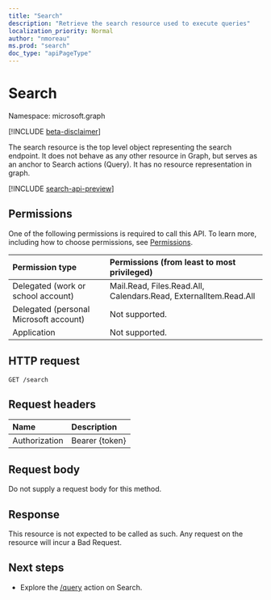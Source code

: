 ```yaml
---
title: "Search"
description: "Retrieve the search resource used to execute queries"
localization_priority: Normal
author: "nmoreau"
ms.prod: "search"
doc_type: "apiPageType"
---
```


# Search

Namespace: microsoft.graph

[!INCLUDE [beta-disclaimer](../../includes/beta-disclaimer.md)]

The search resource is the top level object representing the search endpoint. It does not behave as any other resource in Graph, but serves as an anchor to Search actions (Query). It has no resource representation in graph.

[!INCLUDE [search-api-preview](../../includes/search-api-preview-signup.md)]

## Permissions

One of the following permissions is required to call this API. To learn more, including how to choose permissions, see [Permissions](/graph/permissions-reference).

| Permission type                        | Permissions (from least to most privileged) |
|:---------------------------------------|:--------------------------------------------|
| Delegated (work or school account)     | Mail.Read, Files.Read.All, Calendars.Read, ExternalItem.Read.All |
| Delegated (personal Microsoft account) | Not supported. |
| Application                            | Not supported. |

## HTTP request

<!-- { "blockType": "ignored" } -->

```http
GET /search
```

## Request headers

| Name      |Description|
|:----------|:----------|
| Authorization | Bearer {token} |

## Request body

Do not supply a request body for this method.

## Response

This resource is not expected to be called as such. Any request on the resource will incur a Bad Request.

## Next steps

- Explore the [/query](search-query.md) action on Search.


<!-- uuid: 16cd6b66-4b1a-43a1-adaf-3a886856ed98
2019-02-04 14:57:30 UTC -->
<!-- {
  "type": "#page.annotation",
  "description": "Get search",
  "keywords": "",
  "section": "documentation",
  "tocPath": ""
}-->
